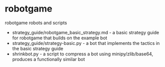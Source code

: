 robotgame
=========

robotgame robots and scripts

* strategy_guide/robotgame_basic_strategy.md - a basic strategy guide for robotgame that builds on the example bot
* strategy_guide/strategy-basic.py - a bot that implements the tactics in the basic strategy guide
* shrinkbot.py - a script to compress a bot using minipy/zlib/base64, produces a functionally similar bot
